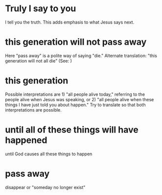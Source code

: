 
# Truly I say to you
I tell you the truth. This adds emphasis to what Jesus says next.

# this generation will not pass away
Here "pass away" is a polite way of saying "die." Alternate translation: "this generation will not all die" (See: )

# this generation
Possible interpretations are 1) "all people alive today," referring to the people alive when Jesus was speaking, or 2) "all people alive when these things I have just told you about happen." Try to translate so that both interpretations are possible.

# until all of these things will have happened
until God causes all these things to happen

# pass away
disappear or "someday no longer exist"